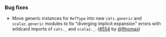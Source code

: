 ### Bug fixes

* Move generic instances for `RefType` into new `cats.generic` and
  `scalaz.generic` modules to fix "diverging implicit expansion" errors
  with wildcard imports of `cats._` and `scalaz._`.
  ([#554][#554] by [@fthomas][@fthomas])

[#554]: https://github.com/fthomas/refined/pull/554

[@fthomas]: https://github.com/fthomas
